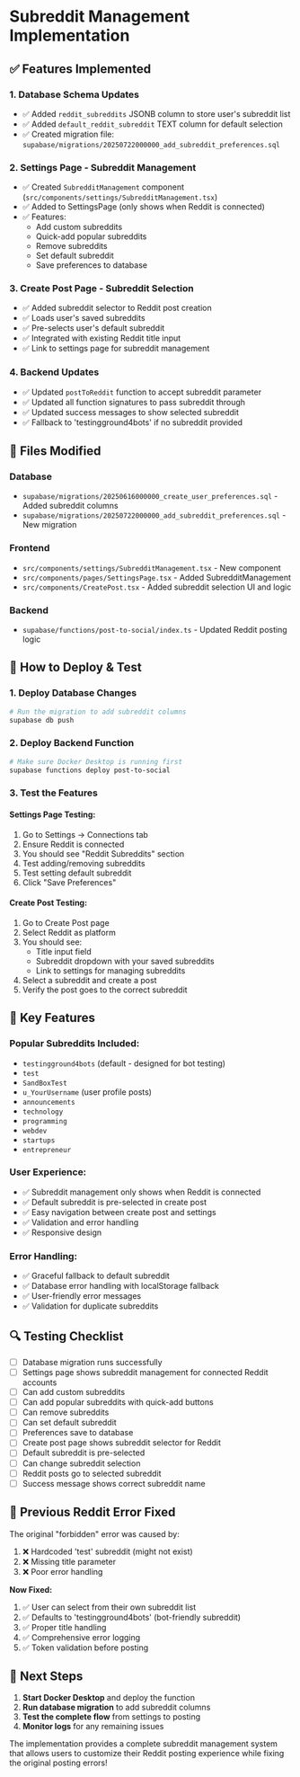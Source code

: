 # Subreddit Management Implementation

## ✅ **Features Implemented**

### **1. Database Schema Updates**
- ✅ Added `reddit_subreddits` JSONB column to store user's subreddit list
- ✅ Added `default_reddit_subreddit` TEXT column for default selection
- ✅ Created migration file: `supabase/migrations/20250722000000_add_subreddit_preferences.sql`

### **2. Settings Page - Subreddit Management**
- ✅ Created `SubredditManagement` component (`src/components/settings/SubredditManagement.tsx`)
- ✅ Added to SettingsPage (only shows when Reddit is connected)
- ✅ Features:
  - Add custom subreddits
  - Quick-add popular subreddits
  - Remove subreddits
  - Set default subreddit
  - Save preferences to database

### **3. Create Post Page - Subreddit Selection**
- ✅ Added subreddit selector to Reddit post creation
- ✅ Loads user's saved subreddits
- ✅ Pre-selects user's default subreddit
- ✅ Integrated with existing Reddit title input
- ✅ Link to settings page for subreddit management

### **4. Backend Updates**
- ✅ Updated `postToReddit` function to accept subreddit parameter
- ✅ Updated all function signatures to pass subreddit through
- ✅ Updated success messages to show selected subreddit
- ✅ Fallback to 'testingground4bots' if no subreddit provided

## 🔧 **Files Modified**

### **Database**
- `supabase/migrations/20250616000000_create_user_preferences.sql` - Added subreddit columns
- `supabase/migrations/20250722000000_add_subreddit_preferences.sql` - New migration

### **Frontend**
- `src/components/settings/SubredditManagement.tsx` - New component
- `src/components/pages/SettingsPage.tsx` - Added SubredditManagement
- `src/components/CreatePost.tsx` - Added subreddit selection UI and logic

### **Backend**
- `supabase/functions/post-to-social/index.ts` - Updated Reddit posting logic

## 🚀 **How to Deploy & Test**

### **1. Deploy Database Changes**
```bash
# Run the migration to add subreddit columns
supabase db push
```

### **2. Deploy Backend Function**
```bash
# Make sure Docker Desktop is running first
supabase functions deploy post-to-social
```

### **3. Test the Features**

#### **Settings Page Testing:**
1. Go to Settings → Connections tab
2. Ensure Reddit is connected
3. You should see "Reddit Subreddits" section
4. Test adding/removing subreddits
5. Test setting default subreddit
6. Click "Save Preferences"

#### **Create Post Testing:**
1. Go to Create Post page
2. Select Reddit as platform
3. You should see:
   - Title input field
   - Subreddit dropdown with your saved subreddits
   - Link to settings for managing subreddits
4. Select a subreddit and create a post
5. Verify the post goes to the correct subreddit

## 🎯 **Key Features**

### **Popular Subreddits Included:**
- `testingground4bots` (default - designed for bot testing)
- `test`
- `SandBoxTest`
- `u_YourUsername` (user profile posts)
- `announcements`
- `technology`
- `programming`
- `webdev`
- `startups`
- `entrepreneur`

### **User Experience:**
- ✅ Subreddit management only shows when Reddit is connected
- ✅ Default subreddit is pre-selected in create post
- ✅ Easy navigation between create post and settings
- ✅ Validation and error handling
- ✅ Responsive design

### **Error Handling:**
- ✅ Graceful fallback to default subreddit
- ✅ Database error handling with localStorage fallback
- ✅ User-friendly error messages
- ✅ Validation for duplicate subreddits

## 🔍 **Testing Checklist**

- [ ] Database migration runs successfully
- [ ] Settings page shows subreddit management for connected Reddit accounts
- [ ] Can add custom subreddits
- [ ] Can add popular subreddits with quick-add buttons
- [ ] Can remove subreddits
- [ ] Can set default subreddit
- [ ] Preferences save to database
- [ ] Create post page shows subreddit selector for Reddit
- [ ] Default subreddit is pre-selected
- [ ] Can change subreddit selection
- [ ] Reddit posts go to selected subreddit
- [ ] Success message shows correct subreddit name

## 🐛 **Previous Reddit Error Fixed**

The original "forbidden" error was caused by:
1. ❌ Hardcoded 'test' subreddit (might not exist)
2. ❌ Missing title parameter
3. ❌ Poor error handling

**Now Fixed:**
1. ✅ User can select from their own subreddit list
2. ✅ Defaults to 'testingground4bots' (bot-friendly subreddit)
3. ✅ Proper title handling
4. ✅ Comprehensive error logging
5. ✅ Token validation before posting

## 📝 **Next Steps**

1. **Start Docker Desktop** and deploy the function
2. **Run database migration** to add subreddit columns
3. **Test the complete flow** from settings to posting
4. **Monitor logs** for any remaining issues

The implementation provides a complete subreddit management system that allows users to customize their Reddit posting experience while fixing the original posting errors!
